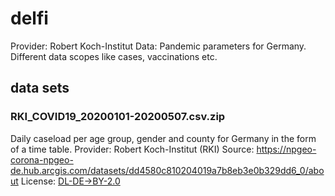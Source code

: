 # delfi
Provider: Robert Koch-Institut
Data: Pandemic parameters for Germany. Different data scopes like cases, vaccinations etc.

## data sets
### RKI_COVID19_20200101-20200507.csv.zip
Daily caseload per age group, gender and county for Germany in the form of a time table.
Provider: Robert Koch-Institut (RKI)
Source: https://npgeo-corona-npgeo-de.hub.arcgis.com/datasets/dd4580c810204019a7b8eb3e0b329dd6_0/about
License: [DL-DE->BY-2.0](https://www.govdata.de/dl-de/by-2-0)
